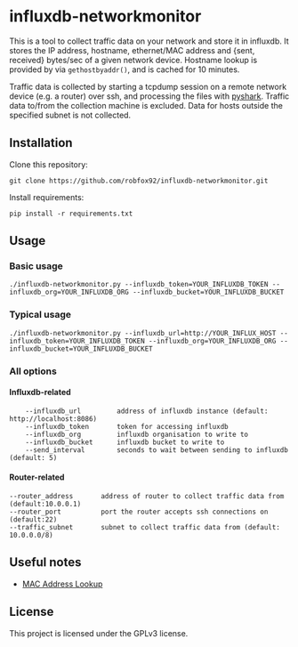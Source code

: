 # influxdb-networkmonitor

This is a tool to collect traffic data on your network and store it in influxdb.  It stores the IP address, hostname, ethernet/MAC address and {sent, received} bytes/sec of a given network device. Hostname lookup is provided by via `gethostbyaddr()`, and is cached for 10 minutes.

Traffic data is collected by starting a tcpdump session on a remote network device (e.g. a router) over ssh, and processing the files with [pyshark](https://github.com/KimiNewt/pyshark/). Traffic data to/from the collection machine is excluded. Data for hosts outside the specified subnet is not collected.

## Installation

Clone this repository:

`git clone https://github.com/robfox92/influxdb-networkmonitor.git`

Install requirements:

`pip install -r requirements.txt`

## Usage

### Basic usage

`./influxdb-networkmonitor.py --influxdb_token=YOUR_INFLUXDB_TOKEN --influxdb_org=YOUR_INFLUXDB_ORG --influxdb_bucket=YOUR_INFLUXDB_BUCKET`

### Typical usage

`./influxdb-networkmonitor.py --influxdb_url=http://YOUR_INFLUX_HOST --influxdb_token=YOUR_INFLUXDB_TOKEN --influxdb_org=YOUR_INFLUXDB_ORG --influxdb_bucket=YOUR_INFLUXDB_BUCKET`

### All options

#### Influxdb-related

```
    --influxdb_url         address of influxdb instance (default: http://localhost:8086)
    --influxdb_token       token for accessing influxdb
    --influxdb_org         influxdb organisation to write to
    --influxdb_bucket      influxdb bucket to write to
    --send_interval        seconds to wait between sending to influxdb (default: 5)
```

#### Router-related

```
--router_address       address of router to collect traffic data from (default:10.0.0.1)
--router_port          port the router accepts ssh connections on (default:22)
--traffic_subnet       subnet to collect traffic data from (default: 10.0.0.0/8)
```

## Useful notes

* [MAC Address Lookup](https://macaddress.io/mac-address-lookup)

## License

This project is licensed under the GPLv3 license.